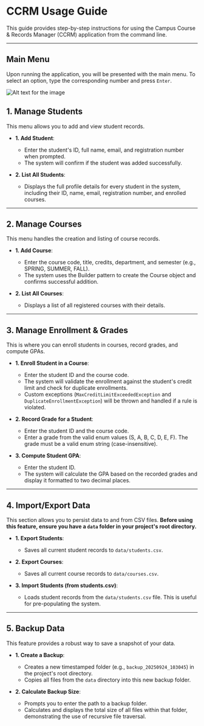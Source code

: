 # CCRM Usage Guide

This guide provides step-by-step instructions for using the Campus Course & Records Manager (CCRM) application from the command line.

---

## Main Menu
Upon running the application, you will be presented with the main menu. To select an option, type the corresponding number and press `Enter`.

![Alt text for the image](path/to/your/image.png)
## 1. Manage Students

This menu allows you to add and view student records.

* **1. Add Student**:
    * Enter the student's ID, full name, email, and registration number when prompted.
    * The system will confirm if the student was added successfully.

* **2. List All Students**:
    * Displays the full profile details for every student in the system, including their ID, name, email, registration number, and enrolled courses.

---

## 2. Manage Courses

This menu handles the creation and listing of course records.

* **1. Add Course**:
    * Enter the course code, title, credits, department, and semester (e.g., SPRING, SUMMER, FALL).
    * The system uses the Builder pattern to create the Course object and confirms successful addition.

* **2. List All Courses**:
    * Displays a list of all registered courses with their details.

---

## 3. Manage Enrollment & Grades

This is where you can enroll students in courses, record grades, and compute GPAs.

* **1. Enroll Student in a Course**:
    * Enter the student ID and the course code.
    * The system will validate the enrollment against the student's credit limit and check for duplicate enrollments.
    * Custom exceptions (`MaxCreditLimitExceededException` and `DuplicateEnrollmentException`) will be thrown and handled if a rule is violated.

* **2. Record Grade for a Student**:
    * Enter the student ID and the course code.
    * Enter a grade from the valid enum values (S, A, B, C, D, E, F). The grade must be a valid enum string (case-insensitive).

* **3. Compute Student GPA**:
    * Enter the student ID.
    * The system will calculate the GPA based on the recorded grades and display it formatted to two decimal places.

---

## 4. Import/Export Data

This section allows you to persist data to and from CSV files. **Before using this feature, ensure you have a `data` folder in your project's root directory.**

* **1. Export Students**:
    * Saves all current student records to `data/students.csv`.

* **2. Export Courses**:
    * Saves all current course records to `data/courses.csv`.

* **3. Import Students (from students.csv)**:
    * Loads student records from the `data/students.csv` file. This is useful for pre-populating the system.

---

## 5. Backup Data

This feature provides a robust way to save a snapshot of your data.

* **1. Create a Backup**:
    * Creates a new timestamped folder (e.g., `backup_20250924_103045`) in the project's root directory.
    * Copies all files from the `data` directory into this new backup folder.

* **2. Calculate Backup Size**:
    * Prompts you to enter the path to a backup folder.
    * Calculates and displays the total size of all files within that folder, demonstrating the use of recursive file traversal.
